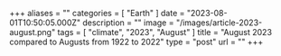 +++
aliases = ""
categories = [ "Earth" ]
date = "2023-08-01T10:50:05.000Z"
description = ""
image = "/images/article-2023-august.png"
tags = [ "climate", "2023", "August" ]
title = "August 2023 compared to Augusts from 1922 to 2022"
type = "post"
url = ""
+++



